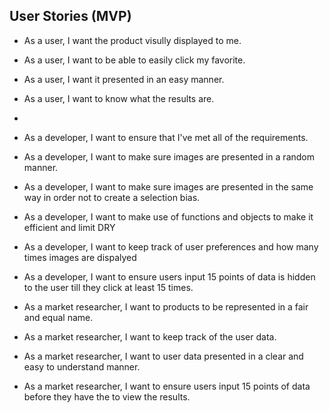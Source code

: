 ## User Stories (MVP)
 - As a user, I want the product visully displayed to me.
 - As a user, I want to be able to easily click my favorite.
 - As a user, I want it presented in an easy manner.
 - As a user, I want to know what the results are.
 -
 - As a developer, I want to ensure that I've met all of the requirements.
 - As a developer, I want to make sure images are presented in a random manner.
 - As a developer, I want to make sure images are presented in the same way in order not to create a selection bias.
 - As a developer, I want to make use of functions and objects to make it efficient and limit DRY
 - As a developer, I want to keep track of user preferences and how many times images are dispalyed
 - As a developer, I want to ensure users input 15 points of data is hidden to the user till they click at least 15 times.

 - As a market researcher, I want to products to be represented in a fair and equal name.
 - As a market researcher, I want to keep track of the user data.
 - As a market researcher, I want to user data presented in a clear and easy to understand manner.
 - As a market researcher, I want to ensure users input 15 points of data before they have the to view the results.
